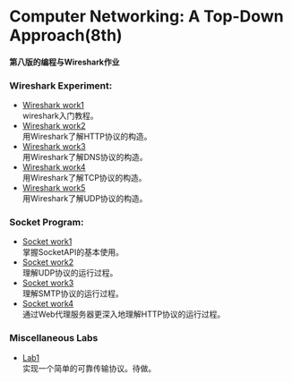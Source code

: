 # Computer Networking: A Top-Down Approach(8th)

#### 第八版的编程与Wireshark作业

### Wireshark Experiment:
* [Wireshark work1](chapter1/Wireshark1.md)<br>wireshark入门教程。
* [Wireshark work2](chapter2/Wireshark/HTTP/HTTP-Wireshark.md)<br>用Wireshark了解HTTP协议的构造。
* [Wireshark work3](chapter2/Wireshark/DNS/DNS-Wireshark.md)<br>用Wireshark了解DNS协议的构造。
* [Wireshark work4](chapter3/Wireshark/TCP/TCP-Wireshark.md)<br>用Wireshark了解TCP协议的构造。
* [Wireshark work5](chapter3/Wireshark/UDP/UDP-Wireshark.md)<br>用Wireshark了解UDP协议的构造。

### Socket Program:
* [Socket work1](chapter2/Socket/WebServer-Socket/Socket.md)<br>掌握SocketAPI的基本使用。
* [Socket work2](chapter2/Socket/UDPPinger-Socket/Socket.md)<br>理解UDP协议的运行过程。
* [Socket work3](chapter2/Socket/SMTPClient-Socket/Socket.md)<br>理解SMTP协议的运行过程。
* [Socket work4](chapter2/Socket/ProxyServer-Socket/Socket.md)<br>通过Web代理服务器更深入地理解HTTP协议的运行过程。

### Miscellaneous Labs
* [Lab1](chapter3/ReliableTransportProtocol/ReliableTransportProtocol.md)<br>实现一个简单的可靠传输协议。待做。